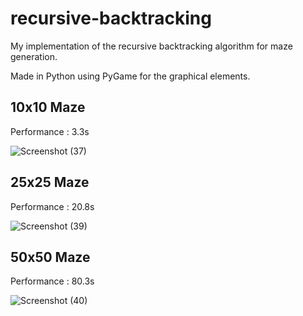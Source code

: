 # recursive-backtracking
My implementation of the recursive backtracking algorithm for maze generation.

Made in Python using PyGame for the graphical elements.

## 10x10 Maze 
Performance : 3.3s

![Screenshot (37)](https://user-images.githubusercontent.com/68373594/221359237-82ea35f3-8fff-45e2-bdeb-860adaf8cfea.png)

## 25x25 Maze
Performance : 20.8s

![Screenshot (39)](https://user-images.githubusercontent.com/68373594/221359238-4971164e-5f40-4669-af3c-a7b7c4a3da8c.png)

## 50x50 Maze
Performance : 80.3s

![Screenshot (40)](https://user-images.githubusercontent.com/68373594/221359241-4bbd57d0-56ad-439f-837a-76cad5a4d726.png)

